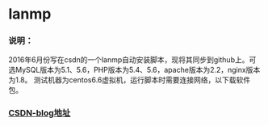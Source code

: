 # lanmp
### 说明：
2016年6月份写在csdn的一个lanmp自动安装脚本，现将其同步到github上。可选MySQL版本为5.1、5.6，PHP版本为5.4、5.6，apache版本为2.2，nginx版本为1.8。
测试机器为centos6.6虚拟机，运行脚本时需要连接网络，以下载软件包。
### [CSDN-blog地址](http://blog.csdn.net/fff058/article/details/51821598)
